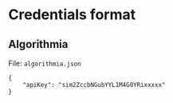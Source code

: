 # Credentials format

## Algorithmia

File: `algorithmia.json`

```
{
    "apiKey": "sim2ZccbNGubYYL1M4G0YRixxxxx"
}
```
